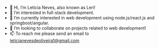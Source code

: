 - 👋 Hi, I’m Leticia Neves, also known as Leri!
- 👀 I’m interested in full-stack development.
- 🌱 I’m currently interested in web development using node.js/react.js and springboot/angular.
- 💞️ I’m looking to collaborate on projects related to web development!
- 📫 To reach me please send an email to leticianevesdeoliveira1@gmail.com

<!---
Leticia-NdO/Leticia-NdO is a ✨ special ✨ repository because its `README.md` (this file) appears on your GitHub profile.
You can click the Preview link to take a look at your changes.
--->
